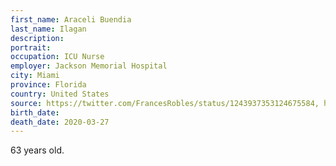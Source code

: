 ```yaml
---
first_name: Araceli Buendia
last_name: Ilagan
description: 
portrait: 
occupation: ICU Nurse
employer: Jackson Memorial Hospital
city: Miami
province: Florida
country: United States
source: https://twitter.com/FrancesRobles/status/1243937353124675584, https://www.miamiherald.com/news/coronavirus/, https://www.cbsnews.com/news/coronavirus-nurse-dies-from-covid-19-miami-hospital/article241586041.html
birth_date: 
death_date: 2020-03-27
---
```


63 years old.